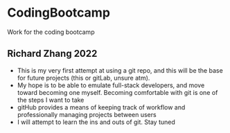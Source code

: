 # CodingBootcamp
Work for the coding bootcamp

## **Richard Zhang 2022**

- This is my very first attempt at using a git repo, and this will be the base for future projects (this or gitLab, unsure atm).
- My hope is to be able to emulate full-stack developers, and move toward becoming one myself. Becoming comfortable with git is one of the steps I want to take
- gitHub provides a means of keeping track of workflow and professionally managing projects between users
- I will attempt to learn the ins and outs of git. Stay tuned
